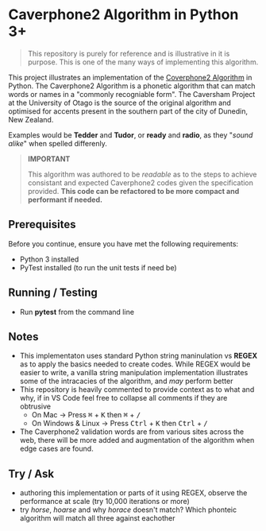 # Caverphone2 Algorithm in Python 3+

> This repository is purely for reference and is illustrative in it is purpose. This is one of the many ways of implementing this algorithm. 


This project illustrates an implementation of the [Coverphone2 Algorithm](https://en.wikipedia.org/wiki/Caverphone) in Python. The Caverphone2 Algorithm is a phonetic algorithm that can match words or names in a "commonly recogniable form". The Caversham Project at the University of Otago is the source of the original algorithm and optimised for accents present in the southern part of the city of Dunedin, New Zealand.

Examples would be **Tedder** and **Tudor**, or **ready** and **radio**, as they "*sound alike*" when spelled differenly.

> **IMPORTANT**
>
> This algorithm was authored to be *readable* as to the steps to achieve consistant and expected Caverphone2 codes given the specification provided. 
 **This code can be refactored to be more compact and performant if needed.**


## Prerequisites

Before you continue, ensure you have met the following requirements:

* Python 3 installed
* PyTest installed (to run the unit tests if need be)

## Running / Testing

* Run **pytest** from the command line 


## Notes

* This implementaton uses standard Python string maninulation vs **REGEX** as to apply the basics needed to create codes. While REGEX would be easier to
write, a vanilla string manipulation implementation illustrates some of the intracacies of the algorithm, and *may* perform better
* This repository is heavily commented to provide context as to what and why, if in VS Code feel free to collapse all comments if they are obtrusive
    * On Mac -> Press <kbd>&#8984;</kbd> + <kbd>K</kbd> then <kbd>&#8984;</kbd> + <kbd>/</kbd> 
    * On Windows & Linux -> Press <kbd>Ctrl</kbd> + <kbd>K</kbd> then <kbd>Ctrl</kbd> + <kbd>/</kbd> 
* The Caverphone2 validation words are from various sites across the web, there will be more added and augmentation of the algorithm when edge cases are found.

## Try / Ask

* authoring this implementation or parts of it using REGEX, observe the performance at scale (try 10,000 iterations or more)
* try *horse*, *hoarse* and why *horace* doesn't match? Which phonteic algorithm will match all three against eachother
